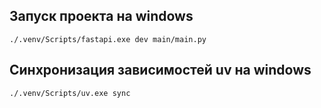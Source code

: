 ## Запуск проекта на windows

`./.venv/Scripts/fastapi.exe dev main/main.py`

## Синхронизация зависимостей uv на windows

`./.venv/Scripts/uv.exe sync`